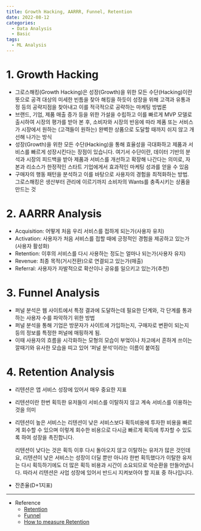 ```yaml
---
title: Growth Hacking, AARRR, Funnel, Retention
date: 2022-08-12
categories:
  - Data Analysis
  - Basic
tags: 
  - ML Analysis
---
```


# 1. Growth Hacking

- 그로스해킹(Growth Hacking)은 성장(Growth)을 위한 모든 수단(Hacking)이란 뜻으로 공격 대상의 미세한 빈틈을 찾아 해킹을 하듯이 성장을 위해 고객과 유통과정 등의 공략지점을 찾아내고 이를 적극적으로 공략하는 마케팅 방법론
- 브랜드, 기업, 제품 매출 증가 등을 위한 가설을 수립하고 이를 빠르게 MVP 모델로 출시하여 시장의 평가를 받아 본 후, 소비자와 시장의 반응에 따라 제품 또는 서비스가 시장에서 원하는 (고객들이 원하는) 완벽한 상품으로 도달할 때까지 쉬지 않고 개선해 나가는 방식
- 성장(Growth)을 위한 모든 수단(Hacking)을 통해 효율성을 극대화하고 제품과 서비스를 빠르게 성장시킨다는 장점이 있습니다. 여기서 수단이란, 데이터 기반의 분석과 시장의 피드백을 받아 제품과 서비스를 개선하고 확장해 나간다는 의미로, 자본과 리소스가 한정적인 스타트 기업에게서 효과적인 마케팅 성과를 얻을 수 있음
- 구매자의 행동 패턴을 분석하고 이를 바탕으로 사용자의 경험을 최적화하는 방법. 그로스해킹은 생산부터 관리에 이르기까지 소비자의 Wants를 충족시키는 상품을 만드는 것

# 2. AARRR Analysis

- Acquisition: 어떻게 처음 우리 서비스를 접하게 되는가(사용자 유치)
- Activation: 사용자가 처음 서비스를 접할 때에 긍정적인 경험을 제공하고 있는가(사용자 활성화)
- Retention: 이후의 서비스를 다시 사용하는 정도는 얼마나 되는가(사용자 유지)
- Revenue: 최종 목적(거시전환)으로 연결되고 있는가(매출)
- Referral: 사용자가 자발적으로 확산이나 공유를 일으키고 있는가(추천)

# 3. Funnel Analysis

- 퍼널 분석은 웹 사이트에서 특정 결과에 도달하는데 필요한 단계와, 각 단계를 통과하는 사용자 수를 파악하기 위한 방법
- 퍼널 분석을 통해 기업은 방문자가 사이트에 가입하는지, 구매자로 변환이 되는지 등의 정보를 특정한 퍼널에 매핑하게 됨.
- 이때 사용자의 흐름을 시각화하는 모형의 모습이 부엌이나 차고에서 흔하게 쓰이는 깔때기와 유사한 모습을 띠고 있어 ‘퍼널 분석’이라는 이름이 붙여짐

# 4. Retention Analysis

- 리텐션은 앱 서비스 성장에 있어서 매우 중요한 지표
- 리텐션이란 한번 획득한 유저들이 서비스를 이탈하지 않고 계속 서비스를 이용하는 것을 의미
- 리텐션이 높은 서비스는 리텐션이 낮은 서비스보다 획득비용에 투자한 비용을 빠르게 회수할 수 있으며 이렇게 회수한 비용으로 다시금 빠르게 획득에 투자할 수 있도록 하여 성장을 촉진합니다.
    
    리텐션이 낮다는 것은 획득 이후 다시 돌아오지 않고 이탈하는 유저가 많은 것인데요, 리텐션이 낮은 서비스는 성장이 더딜 뿐만 아니라 한번 획득했다가 이탈한 유저는 다시 획득하기에도 더 많은 획득 비용과 시간이 소요되므로 악순환을 만들어냅니다. 따라서 리텐션은 사업 성장에 있어서 반드시 지켜보아야 할 지표 중 하나입니다.
    
- 잔존율(D+1지표)

---

- Reference
  - [Retention](https://liftoff.io/ko/blog/taling-strategies-for-user-retention/)
  - [Funnel](https://mixpanel.com/ko/blog/funnel-analysis/)
  - [How to measure Retention](https://blog.ab180.co/posts/retention-series-3-1)